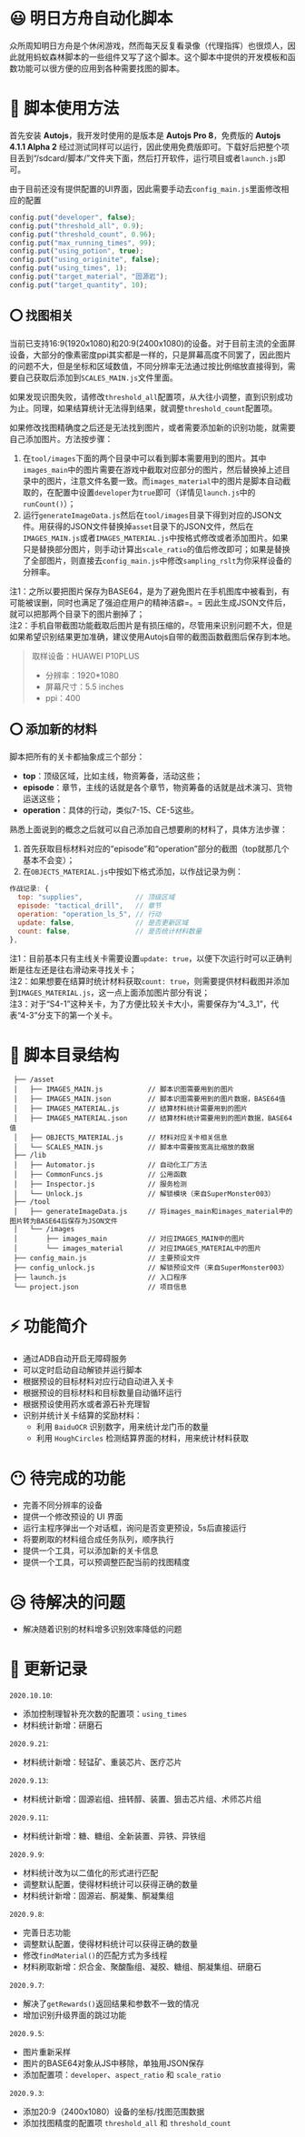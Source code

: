 # 😃 明日方舟自动化脚本

众所周知明日方舟是个休闲游戏，然而每天反复看录像（代理指挥）也很烦人，因此就用蚂蚁森林脚本的一些组件又写了这个脚本。这个脚本中提供的开发模板和函数功能可以很方便的应用到各种需要找图的脚本。

# 📕 脚本使用方法

首先安装 **Autojs**，我开发时使用的是版本是 **Autojs Pro 8**，免费版的 **Autojs 4.1.1 Alpha 2** 经过测试同样可以运行，因此使用免费版即可。下载好后把整个项目丢到“/sdcard/脚本/”文件夹下面，然后打开软件，运行项目或者`launch.js`即可。

由于目前还没有提供配置的UI界面，因此需要手动去`config_main.js`里面修改相应的配置

```js
config.put("developer", false);
config.put("threshold_all", 0.9);
config.put("threshold_count", 0.96);
config.put("max_running_times", 99);
config.put("using_potion", true);
config.put("using_originite", false);
config.put("using_times", 1);
config.put("target_material", "固源岩");
config.put("target_quantity", 10);
```

## ⭕ 找图相关

当前已支持16:9(1920x1080)和20:9(2400x1080)的设备。对于目前主流的全面屏设备，大部分的像素密度ppi其实都是一样的，只是屏幕高度不同罢了，因此图片的问题不大，但是坐标和区域数值，不同分辨率无法通过按比例缩放直接得到，需要自己获取后添加到`SCALES_MAIN.js`文件里面。

如果发现识图失败，请修改`threshold_all`配置项，从大往小调整，直到识别成功为止。同理，如果结算统计无法得到结果，就调整`threshold_count`配置项。

如果修改找图精确度之后还是无法找到图片，或者需要添加新的识别功能，就需要自己添加图片。方法按步骤：

1. 在`tool/images`下面的两个目录中可以看到脚本需要用到的图片。其中`images_main`中的图片需要在游戏中截取对应部分的图片，然后替换掉上述目录中的图片，注意文件名要一致。而`images_material`中的图片是脚本自动截取的，在配置中设置`developer`为`true`即可（详情见`launch.js`中的`runCount()`）；
2. 运行`generateImageData.js`然后在`tool/images`目录下得到对应的JSON文件。用获得的JSON文件替换掉`asset`目录下的JSON文件，然后在`IMAGES_MAIN.js`或者`IMAGES_MATERIAL.js`中按格式修改或者添加图片。如果只是替换部分图片，则手动计算出`scale_ratio`的值后修改即可；如果是替换了全部图片，则直接去`config_main.js`中修改`sampling_rslt`为你采样设备的分辨率。

注1：之所以要把图片保存为BASE64，是为了避免图片在手机图库中被看到，有可能被误删，同时也满足了强迫症用户的精神洁癖=。=
因此生成JSON文件后，就可以把那两个目录下的图片删掉了；  
注2：手机自带截图功能截取后图片是有损压缩的，尽管用来识别问题不大，但是如果希望识别结果更加准确，建议使用Autojs自带的截图函数截图后保存到本地。 

> 取样设备：HUAWEI P10PLUS 
> - 分辨率：1920*1080 
> - 屏幕尺寸：5.5 inches
> - ppi：400

## ⭕ 添加新的材料

脚本把所有的关卡都抽象成三个部分：

- **top**：顶级区域，比如主线，物资筹备，活动这些；
- **episode**：章节，主线的话就是各个章节，物资筹备的话就是战术演习、货物运送这些；
- **operation**：具体的行动，类似7-15、CE-5这些。

熟悉上面说到的概念之后就可以自己添加自己想要刷的材料了，具体方法步骤：

1. 首先获取目标材料对应的“episode”和“operation”部分的截图（top就那几个基本不会变）；
2. 在`OBJECTS_MATERIAL.js`中按如下格式添加，以作战记录为例：
```js
作战记录: { 
  top: "supplies",             // 顶级区域
  episode: "tactical_drill",   // 章节
  operation: "operation_ls_5", // 行动
  update: false,               // 是否更新区域
  count: false,                // 是否统计材料数量
},
```

注1：目前基本只有主线关卡需要设置`update: true`，以便下次运行时可以正确判断是往左还是往右滑动来寻找关卡；  
注2：如果想要在结算时统计材料获取`count: true`，则需要提供材料截图并添加到`IMAGES_MATERIAL.js`，这一点上面添加图片部分有说；  
注3：对于“S4-1”这种关卡，为了方便比较关卡大小，需要保存为“4_3_1”，代表“4-3”分支下的第一个关卡。

# 🧐 脚本目录结构

```
 ├── /asset
 │   ├── IMAGES_MAIN.js           // 脚本识图需要用到的图片
 │   ├── IMAGES_MAIN.json         // 脚本识图需要用到的图片数据，BASE64值
 │   ├── IMAGES_MATERIAL.js       // 结算材料统计需要用到的图片
 │   ├── IMAGES_MATERIAL.json     // 结算材料统计需要用到的图片数据，BASE64值
 │   ├── OBJECTS_MATERIAL.js      // 材料对应关卡相关信息
 │   └── SCALES_MAIN.js           // 脚本中需要按宽高比缩放的数据
 ├── /lib
 │   ├── Automator.js             // 自动化工厂方法
 │   ├── CommonFuncs.js           // 公用函数
 │   ├── Inspector.js             // 服务检测
 │   └── Unlock.js                // 解锁模块（来自SuperMonster003）
 ├── /tool
 │   ├── generateImageData.js     // 将images_main和images_material中的图片转为BASE64后保存为JSON文件
 │   └── /images
 │       ├── images_main          // 对应IMAGES_MAIN中的图片
 │       └── images_material      // 对应IMAGES_MATERIAL中的图片
 ├── config_main.js               // 主要预设文件
 ├── config_unlock.js             // 解锁预设文件（来自SuperMonster003）
 ├── launch.js                    // 入口程序
 └── project.json                 // 项目信息
```

# ⚡ 功能简介

* 通过ADB自动开启无障碍服务
* 可以定时启动自动解锁并运行脚本
* 根据预设的目标材料对应行动自动进入关卡
* 根据预设的目标材料和目标数量自动循环运行
* 根据预设使用药水或者源石补充理智
* 识别并统计关卡结算的奖励材料：
  * 利用 `BaiduOCR` 识别数字，用来统计龙门币的数量
  * 利用 `HoughCircles` 检测结算界面的材料，用来统计材料获取

# 😶 待完成的功能

* 完善不同分辨率的设备
* 提供一个修改预设的 UI 界面
* 运行主程序弹出一个对话框，询问是否变更预设，5s后直接运行
* 将要刷取的材料组合成任务队列，顺序执行
* 提供一个工具，可以添加新的关卡信息
* 提供一个工具，可以预调整匹配当前的找图精度

# 😥 待解决的问题

* 解决随着识别的材料增多识别效率降低的问题

# 🎨 更新记录

`2020.10.10`:

- 添加控制理智补充次数的配置项：`using_times`
- 材料统计新增：研磨石

`2020.9.21`:

- 材料统计新增：轻锰矿、重装芯片、医疗芯片

`2020.9.13`:

- 材料统计新增：固源岩组、扭转醇、装置、狙击芯片组、术师芯片组

`2020.9.11`:

- 材料统计新增：糖、糖组、全新装置、异铁、异铁组

`2020.9.9`:

- 材料统计改为以二值化的形式进行匹配
- 调整默认配置，使得材料统计可以获得正确的数量
- 材料统计新增：固源岩、酮凝集、酮凝集组

`2020.9.8`:

- 完善日志功能
- 调整默认配置，使得材料统计可以获得正确的数量
- 修改`findMaterial()`的匹配方式为多线程
- 材料刷取新增：炽合金、聚酸酯组、凝胶、糖组、酮凝集组、研磨石

`2020.9.7`:

- 解决了`getRewards()`返回结果和参数不一致的情况
- 增加识别升级界面的跳过功能

`2020.9.5`:

- 图片重新采样
- 图片的BASE64对象从JS中移除，单独用JSON保存
- 添加配置项：`developer`、`aspect_ratio` 和 `scale_ratio`


`2020.9.3`: 

- 添加20:9（2400x1080）设备的坐标/找图范围数据
- 添加找图精度的配置项 `threshold_all` 和 `threshold_count`
